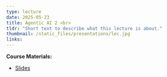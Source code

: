 ```yaml
---
type: lecture
date: 2025-05-23
title: Agentic AI 2 <br> 
tldr: "Short text to describe what this lecture is about."
thumbnail: /static_files/presentations/lec.jpg
links: 
---
```

**Course Materials:**
- [Slides](https://ml-graph.github.io/spring-2025/static_files/presentations/8-AgenticAI.pdf)
